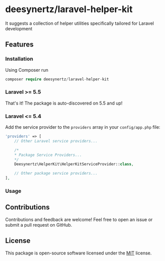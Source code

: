 # deesynertz/laravel-helper-kit

It suggests a collection of helper utilities specifically tailored for Laravel development

## Features

### Installation

Using Composer run

```php
composer require deesynertz/laravel-helper-kit
```

### Laravel >= 5.5

That's it! The package is auto-discovered on 5.5 and up!

### Laravel <= 5.4

Add the service provider to the `providers` array in your `config/app.php` file:

```php
'providers' => [
    // Other Laravel service providers...

    /*
    * Package Service Providers...
    */
    Deesynertz\HelperKit\HelperKitServiceProvider::class,

    // Other package service providers...
],
```

### Usage

## Contributions

Contributions and feedback are welcome! Feel free to open an issue or submit a pull request on GitHub.

## License

This package is open-source software licensed under the [MIT](https://github.com/deesynertz/laravel-helper-kit/blob/master/LICENSE) license.
